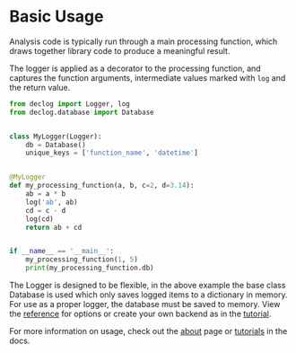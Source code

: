 # Basic Usage

Analysis code is typically run through a main processing function, 
which draws together library code to produce a meaningful result.

The logger is applied as a decorator to the processing function,
and captures the function arguments, intermediate values marked
with `log` and the return value.

```python
from declog import Logger, log
from declog.database import Database


class MyLogger(Logger):
    db = Database()
    unique_keys = ['function_name', 'datetime']


@MyLogger
def my_processing_function(a, b, c=2, d=3.14):
    ab = a * b
    log('ab', ab)
    cd = c - d
    log(cd)
    return ab + cd


if __name__ == '__main__':
    my_processing_function(1, 5)
    print(my_processing_function.db)

```

The Logger is designed to be flexible, in the above example the base class
Database is used which only saves logged items to a dictionary in memory.
For use as a proper logger, the database must be saved to memory. View the
[reference](reference.md) for options or create your own backend as in the
[tutorial](tutorial.md).

For more information on usage, check out the [about](about.md) page or
[tutorials](tutorial.md) in the docs.